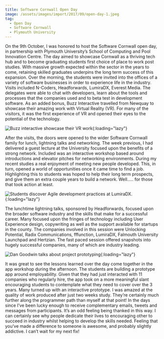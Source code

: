 ```yaml
---
title: Software Cornwall Open Day
image: /assets/images/import/2017/09/open-day-1.jpeg
tag:
  - Open Day
  - Software Cornwall
  - Plymouth University
---
```


On the 9th October, I was honored to host the Software Cornwall open day, in partnership with Plymouth University’s School of Computing and Pool Innovation Centre. The day aimed to showcase Cornwall as a thriving tech hub and to become graduating students first choice of place to work post studies. With massive growth expected within the sector in the years to come, retaining skilled graduates underpins the long term success of this expansion.
Over the morning, the students were invited into the offices of a variety of software businesses in order to experience life in the industry. Visits included N-Coders, Headforwards, LumiraDX, Everest Media. The delegates were able to chat with developers, learn about the tools and processes that the companies used and to beta test in development software. As an added bonus, Buzz Interactive travelled from Newquay to showcase their amazing work with Virtual Reality (VR). For many of the visitors, it was the first experience of VR and opened their eyes to the potential of the technology.

![Buzz interactive showcase their VR work](/assets/images/import/2017/09/open-day-2.jpeg){:loading="lazy"}

After the visits, the doors were opened to the wider Software Cornwall family for lunch, lightning talks and networking. The week previous, I had delivered a guest lecture at the University focused upon the benefits of a strong network. Included was an interactive workshop based around introductions and elevator pitches for networking environments. During my recent studies a real enjoyment of meeting new people developed. This, in turn, opened a world of opportunities once it came time to find a job. Highlighting this to students was hoped to help their long term prospects, and give them an extra couple years to build a network. Well….. for those that took action at least.

![Students discover Agile development practices at LumiraDX.](/assets/images/import/2017/09/open-day-2.jpeg){:loading="lazy"}

The lunchtime lightning talks, sponsored by Headforwards, focused upon the broader software industry and the skills that make for a successful career. Many focused upon the fringes of technology including User Experience design, copywriting as well as the support available for startups in the county. The companies involved in this session were Unlocking Potential, Radix Communications, fffunction, LumiraDX, Falmouth University Launchpad and Hertzian. The fast paced session offered snapshots into hugely successful companies, many of which are industry leading.

![Dan Goodwin talks about project prototyping](/assets/images/import/2017/09/open-day-3.jpeg){:loading="lazy"}

It was great to see the lessons learned over the day come together in the app workshop during the afternoon. The students are building a prototype app around employability. Given that they had just interacted with 11 companies who regularly hire, the app took on a more meaningful slant encouraging students to contemplate what they need to cover over the 3 years. Many turned up with an interactive prototype. I was amazed at the quality of work produced after just two weeks study. They’re certainly much further along the programmer path than myself at that point!
In the days since I’ve been lucky enough to receive complementary emails, tweets and messages from participants. It’s an odd feeling being thanked in this way. I can certainly see why people dedicate their lives to encouraging other to succeed in industry whilst helping to develop the skills needed. Feeling that you’ve made a difference to someone is awesome, and probably slightly addictive.
I can’t wait for my next fix!
